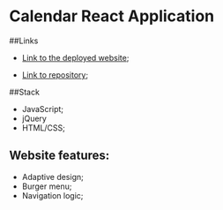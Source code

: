 # Calendar React Application

##Links

- [Link to the deployed website](https://cranky-swartz-b975b3.netlify.app/);

- [Link to repository](https://github.com/BohdanSolo/website-mogo);


##Stack
- JavaScript;
- jQuery
- HTML/CSS;

## Website features:
- Adaptive design;
- Burger menu;
- Navigation logic;

